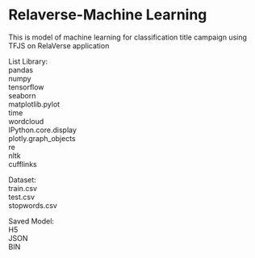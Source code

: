 # Relaverse-Machine Learning
This is model of machine learning for classification title campaign using TFJS on RelaVerse application

List Library: <br>
pandas <br>
numpy <br>
tensorflow <br>
seaborn <br>
matplotlib.pylot <br>
time <br>
wordcloud <br>
IPython.core.display <br>
plotly.graph_objects <br>
re <br>
nltk <br>
cufflinks <br>

Dataset: <br>
train.csv<br>
test.csv<br>
stopwords.csv<br>

Saved Model:<br>
H5<br>
JSON<br>
BIN<br>
